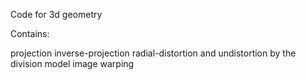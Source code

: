 Code for 3d geometry

Contains:

  projection
  inverse-projection
  radial-distortion and undistortion by the division model
  image warping
  
